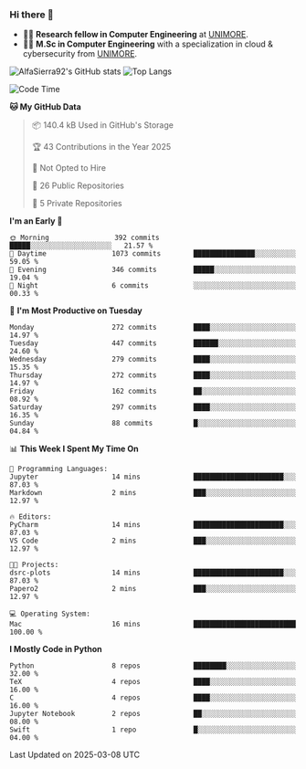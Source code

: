 ### Hi there 👋
- 👨‍💻 **Research fellow in Computer Engineering** at [UNIMORE](https://international.unimore.it/).
- 👨‍🎓 **M.Sc in Computer Engineering** with a specialization in cloud & cybersecurity from [UNIMORE](https://international.unimore.it/).


![AlfaSierra92's GitHub stats](https://github-readme-stats.vercel.app/api?username=AlfaSierra92&theme=nord)
![Top Langs](https://github-readme-stats.vercel.app/api/top-langs/?username=AlfaSierra92&theme=nord&layout=compact)

<!--START_SECTION:waka-->
![Code Time](http://img.shields.io/badge/Code%20Time-222%20hrs%2036%20mins-blue)

**🐱 My GitHub Data** 

> 📦 140.4 kB Used in GitHub's Storage 
 > 
> 🏆 43 Contributions in the Year 2025
 > 
> 🚫 Not Opted to Hire
 > 
> 📜 26 Public Repositories 
 > 
> 🔑 5 Private Repositories 
 > 
**I'm an Early 🐤** 

```text
🌞 Morning                392 commits         █████░░░░░░░░░░░░░░░░░░░░   21.57 % 
🌆 Daytime                1073 commits        ███████████████░░░░░░░░░░   59.05 % 
🌃 Evening                346 commits         █████░░░░░░░░░░░░░░░░░░░░   19.04 % 
🌙 Night                  6 commits           ░░░░░░░░░░░░░░░░░░░░░░░░░   00.33 % 
```
📅 **I'm Most Productive on Tuesday** 

```text
Monday                   272 commits         ████░░░░░░░░░░░░░░░░░░░░░   14.97 % 
Tuesday                  447 commits         ██████░░░░░░░░░░░░░░░░░░░   24.60 % 
Wednesday                279 commits         ████░░░░░░░░░░░░░░░░░░░░░   15.35 % 
Thursday                 272 commits         ████░░░░░░░░░░░░░░░░░░░░░   14.97 % 
Friday                   162 commits         ██░░░░░░░░░░░░░░░░░░░░░░░   08.92 % 
Saturday                 297 commits         ████░░░░░░░░░░░░░░░░░░░░░   16.35 % 
Sunday                   88 commits          █░░░░░░░░░░░░░░░░░░░░░░░░   04.84 % 
```


📊 **This Week I Spent My Time On** 

```text
💬 Programming Languages: 
Jupyter                  14 mins             ██████████████████████░░░   87.03 % 
Markdown                 2 mins              ███░░░░░░░░░░░░░░░░░░░░░░   12.97 % 

🔥 Editors: 
PyCharm                  14 mins             ██████████████████████░░░   87.03 % 
VS Code                  2 mins              ███░░░░░░░░░░░░░░░░░░░░░░   12.97 % 

🐱‍💻 Projects: 
dsrc-plots               14 mins             ██████████████████████░░░   87.03 % 
Papero2                  2 mins              ███░░░░░░░░░░░░░░░░░░░░░░   12.97 % 

💻 Operating System: 
Mac                      16 mins             █████████████████████████   100.00 % 
```

**I Mostly Code in Python** 

```text
Python                   8 repos             ████████░░░░░░░░░░░░░░░░░   32.00 % 
TeX                      4 repos             ████░░░░░░░░░░░░░░░░░░░░░   16.00 % 
C                        4 repos             ████░░░░░░░░░░░░░░░░░░░░░   16.00 % 
Jupyter Notebook         2 repos             ██░░░░░░░░░░░░░░░░░░░░░░░   08.00 % 
Swift                    1 repo              █░░░░░░░░░░░░░░░░░░░░░░░░   04.00 % 
```




 Last Updated on 2025-03-08 UTC
<!--END_SECTION:waka-->

<!--
**AlfaSierra92/AlfaSierra92** is a ✨ _special_ ✨ repository because its `README.md` (this file) appears on your GitHub profile.

Here are some ideas to get you started:

- 🔭 I’m currently working on ...
- 🌱 I’m currently learning ...
- 👯 I’m looking to collaborate on ...
- 🤔 I’m looking for help with ...
- 💬 Ask me about ...
- 📫 How to reach me: ...
- 😄 Pronouns: ...
- ⚡ Fun fact: ...
-->
